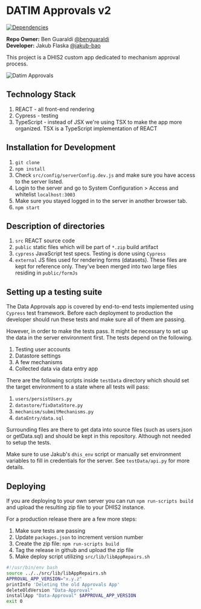 # DATIM Approvals v2

[![Dependencies](https://david-dm.org/pepfar-datim/datim-approvals.svg)](https://david-dm.org/pepfar-datim/datim-approvals)

**Repo Owner:** Ben Guaraldi [@benguaraldi](https://github.com/benguaraldi)  
**Developer:** Jakub Flaska [@jakub-bao](https://github.com/jakub-bao)

This project is a DHIS2 custom app dedicated to mechanism approval process.

![Datim Approvals](https://github.com/pepfar-datim/datim-approvals/raw/master/help/approvals.png)


## Technology Stack
1. REACT - all front-end rendering
2. Cypress - testing
3. TypeScript - instead of JSX we're using TSX to make the app more organized. TSX is a TypeScript implementation of REACT

## Installation for Development

1. `git clone`
2. `npm install`
3. Check `src/config/serverConfig.dev.js` and make sure you have access to the server listed.
4. Login to the server and go to System Configuration > Access and whitelist `localhost:3003`
5. Make sure you stayed logged in to the server in another browser tab.
6. `npm start`

## Description of directories

1. `src` REACT source code
2. `public` static files which will be part of `*.zip` build artifact
3. `cypress` JavaScript test specs. Testing is done using `Cypress`
4. `external` JS files used for rendering forms (datasets). These files are kept for reference only. They've been merged into two large files residing in `public/formJs`

## Setting up a testing suite
The Data Approvals app is covered by end-to-end tests implemented using `Cypress` test framework.
Before each deployment to production the developer should run these tests and make sure all of them are passing.

However, in order to make the tests pass. It might be necessary to set up the data in the server environment first.
The tests depend on the following.

1. Testing user accounts
2. Datastore settings
3. A few mechanisms
4. Collected data via data entry app

There are the following scripts inside `testData` directory which should set the target environment to a state where all tests will pass:

1. `users/persistUsers.py` 
2. `datastore/fixDataStore.py`
3. `mechanism/submitMechanisms.py`
4. `dataEntry/data.sql`

Surrounding files are there to get data into source files (such as users.json or getData.sql) and should be kept in this repository. Although not needed to setup the tests.

Make sure to use Jakub's `dhis_env` script or manually set environment variables to fill in credentials for the server. See `testData/api.py` for more details.

## Deploying
If you are deploying to your own server you can run `npm run-scripts build` and upload the resulting zip file to your DHIS2 instance.

For a production release there are a few more steps:

1. Make sure tests are passing
2. Update `packages.json` to increment version number
3. Create the zip file: `npm run-scripts build`
4. Tag the release in github and upload the zip file
5. Make deploy script utilizing `src/lib/libAppRepairs.sh`

```sh
#!/usr/bin/env bash
source ../../src/lib/libAppRepairs.sh
APPROVAL_APP_VERSION="x.y.z"
printInfo 'Deleting the old Approvals App'
deleteOldVersion "Data-Approval"
installApp "Data-Approval" $APPROVAL_APP_VERSION
exit 0
```
